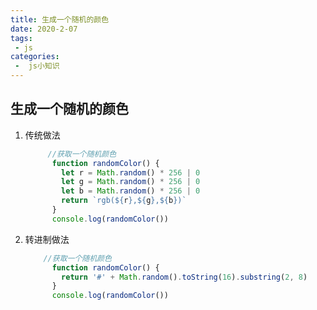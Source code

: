 ```yaml
---
title: 生成一个随机的颜色
date: 2020-2-07
tags:
 - js
categories:
 -  js小知识
---       
```


##  生成一个随机的颜色    


1. 传统做法     

    ```js  
         //获取一个随机颜色
          function randomColor() {
            let r = Math.random() * 256 | 0
            let g = Math.random() * 256 | 0
            let b = Math.random() * 256 | 0
            return `rgb(${r},${g},${b})`
          }
          console.log(randomColor())    
    ```    

2. 转进制做法       

    ```js     
        //获取一个随机颜色
          function randomColor() {
            return '#' + Math.random().toString(16).substring(2, 8)
          }
          console.log(randomColor())    
    ```